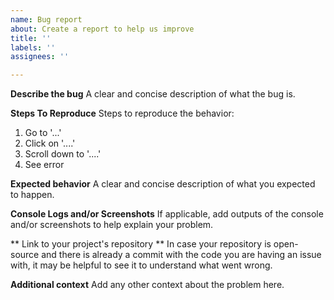```yaml
---
name: Bug report
about: Create a report to help us improve
title: ''
labels: ''
assignees: ''

---
```


**Describe the bug**
A clear and concise description of what the bug is.

**Steps To Reproduce**
Steps to reproduce the behavior:
1. Go to '...'
2. Click on '....'
3. Scroll down to '....'
4. See error

**Expected behavior**
A clear and concise description of what you expected to happen.

**Console Logs and/or Screenshots**
If applicable, add outputs of the console and/or screenshots to help explain your problem.

** Link to your project's repository **
In case your repository is open-source and there is already a commit with the code you are having an issue with, it may be helpful to see it to understand what went wrong.

**Additional context**
Add any other context about the problem here.
